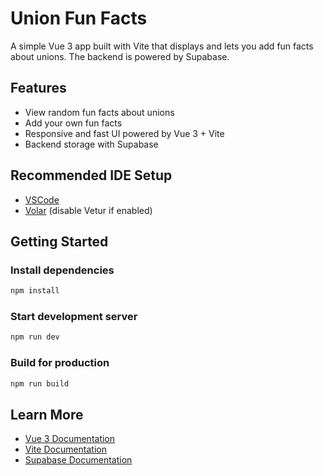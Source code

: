 # Union Fun Facts

A simple Vue 3 app built with Vite that displays and lets you add fun facts about unions. The backend is powered by Supabase.

## Features

- View random fun facts about unions
- Add your own fun facts
- Responsive and fast UI powered by Vue 3 + Vite
- Backend storage with Supabase

## Recommended IDE Setup

- [VSCode](https://code.visualstudio.com/)
- [Volar](https://marketplace.visualstudio.com/items?itemName=Vue.volar) (disable Vetur if enabled)

## Getting Started

### Install dependencies

```sh
npm install
```

### Start development server

```sh
npm run dev
```

### Build for production

```sh
npm run build
```

## Learn More

- [Vue 3 Documentation](https://vuejs.org/)
- [Vite Documentation](https://vite.dev/)
- [Supabase Documentation](https://supabase.com/docs)

